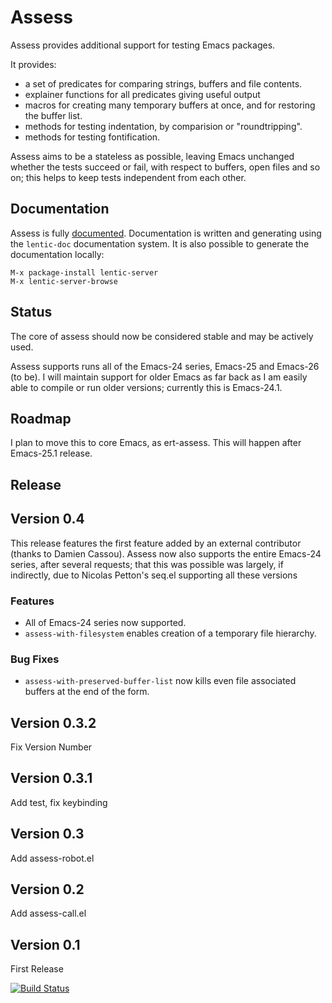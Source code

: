 Assess
========

Assess provides additional support for testing Emacs packages.

It provides:
  - a set of predicates for comparing strings, buffers and file contents.
  - explainer functions for all predicates giving useful output
  - macros for creating many temporary buffers at once, and for restoring the
    buffer list.
  - methods for testing indentation, by comparision or "roundtripping".
  - methods for testing fontification.

Assess aims to be a stateless as possible, leaving Emacs unchanged whether
the tests succeed or fail, with respect to buffers, open files and so on; this
helps to keep tests independent from each other.

Documentation
-------------

Assess is fully
[documented](http://homepages.cs.ncl.ac.uk/phillip.lord/lentic/assess-doc.html).
Documentation is written and generating using the `lentic-doc` documentation
system. It is also possible to generate the documentation locally:

    M-x package-install lentic-server
    M-x lentic-server-browse


Status
------

The core of assess should now be considered stable and may be actively used.

Assess supports runs all of the Emacs-24 series, Emacs-25 and Emacs-26 (to
be). I will maintain support for older Emacs as far back as I am easily able
to compile or run older versions; currently this is Emacs-24.1.

Roadmap
-------

I plan to move this to core Emacs, as ert-assess. This will happen after
Emacs-25.1 release.

Release
-------

## Version 0.4

This release features the first feature added by an external contributor
(thanks to Damien Cassou). Assess now also supports the entire Emacs-24
series, after several requests; that this was possible was largely, if
indirectly, due to Nicolas Petton's seq.el supporting all these versions

### Features

- All of Emacs-24 series now supported.
- `assess-with-filesystem` enables creation of a temporary file hierarchy.

### Bug Fixes
 - `assess-with-preserved-buffer-list` now kills even file associated buffers
   at the end of the form.

## Version 0.3.2

Fix Version Number

## Version 0.3.1

Add test, fix keybinding

## Version 0.3

Add assess-robot.el

## Version 0.2

Add assess-call.el

## Version 0.1

First Release

[![Build Status](https://travis-ci.org/phillord/assess.svg)](https://travis-ci.org/phillord/assess)

